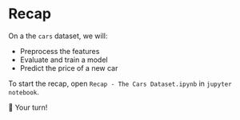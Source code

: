 # Recap

On a the `cars` dataset, we will:

- Preprocess the features
- Evaluate and train a model
- Predict the price of a new car

To start the recap, open `Recap - The Cars Dataset.ipynb` in `jupyter notebook`.

🚀 Your turn!
